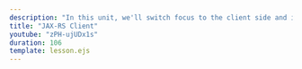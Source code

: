 ```yaml
---
description: "In this unit, we'll switch focus to the client side and implement some client code that makes REST API calls."
title: "JAX-RS Client"
youtube: "zPH-ujUDx1s"
duration: 106
template: lesson.ejs
---
```

